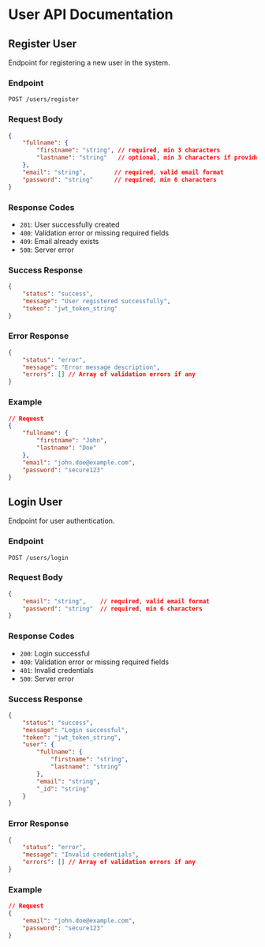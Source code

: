 # User API Documentation

## Register User
Endpoint for registering a new user in the system.

### Endpoint
```
POST /users/register
```

### Request Body
```json
{
    "fullname": {
        "firstname": "string", // required, min 3 characters
        "lastname": "string"   // optional, min 3 characters if provided
    },
    "email": "string",        // required, valid email format
    "password": "string"      // required, min 6 characters
}
```

### Response Codes
- `201`: User successfully created
- `400`: Validation error or missing required fields
- `409`: Email already exists
- `500`: Server error

### Success Response
```json
{
    "status": "success",
    "message": "User registered successfully",
    "token": "jwt_token_string"
}
```

### Error Response
```json
{
    "status": "error",
    "message": "Error message description",
    "errors": [] // Array of validation errors if any
}
```

### Example
```json
// Request
{
    "fullname": {
        "firstname": "John",
        "lastname": "Doe"
    },
    "email": "john.doe@example.com",
    "password": "secure123"
}
```

## Login User
Endpoint for user authentication.

### Endpoint
```
POST /users/login
```

### Request Body
```json
{
    "email": "string",    // required, valid email format
    "password": "string"  // required, min 6 characters
}
```

### Response Codes
- `200`: Login successful
- `400`: Validation error or missing required fields
- `401`: Invalid credentials
- `500`: Server error

### Success Response
```json
{
    "status": "success",
    "message": "Login successful",
    "token": "jwt_token_string",
    "user": {
        "fullname": {
            "firstname": "string",
            "lastname": "string"
        },
        "email": "string",
        "_id": "string"
    }
}
```

### Error Response
```json
{
    "status": "error",
    "message": "Invalid credentials",
    "errors": [] // Array of validation errors if any
}
```

### Example
```json
// Request
{
    "email": "john.doe@example.com",
    "password": "secure123"
}
```

